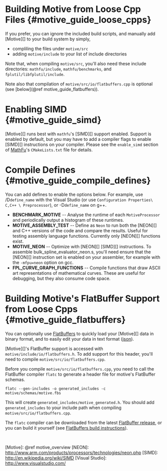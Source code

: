 Building Motive from Loose Cpp Files   {#motive_guide_loose_cpps}
====================================

If you prefer, you can ignore the included build scripts, and manually add
[Motive][] to your build system by simply,
   * compliling the files under `motive/src`
   * adding `motive/include` to your list of include directories

Note that, when compiling `motive/src`, you'll also need these include
directories: `mathfu/include`, `mathfu/benchmarks`, and
`fplutil/libfplutil/include`.

Note also that compilation of `motive/src/io/flatbuffers.cpp` is optional
(see [below](@ref motive_guide_flatbuffers)).

# Enabling SIMD   {#motive_guide_simd}

[Motive][] runs best with `mathfu`'s [SIMD][] support enabled. Support is
enabled by default, but you may have to add a compiler flags to enable [SIMD][]
instructions on your compiler. Please see the `enable_simd` section of
[MathFu][]'s `CMakeLists.txt` file for details.

# Compile Defines   {#motive_guide_compile_defines}

You can add defines to enable the options below. For example, use
/D`define_name` with the Visual Studio (or use `Configuration Properties\
C,C++ \ Preprocessor`), or -D`define_name` on g++.

   * **BENCHMARK_MOTIVE** -- Analyse the runtime of each `MotiveProcessor` and
     periodically output a histogram of these runtimes.
   * **MOTIVE_ASSEMBLY_TEST** -- Define as `Neon` to run both the [NEON][] and C++
     versions of the code and compare the results. Useful for testing assembly
     language functions. Currently only [NEON][] functions exist.
   * **MOTIVE_NEON** -- Optimize with [NEON][] [SIMD][] instructions. To assemble
     bulk_spline_evaluator_neon.s, you'll need ensure that the [NEON][]
     instruction set is enabled on your assembler, for example with the
     `-mfpu=neon` option on gcc.
   * **FPL_CURVE_GRAPH_FUNCTIONS** -- Compile functions that draw ASCII art
     representations of mathematical curves. These are useful for debugging,
     but they also consume code space.

# Building Motive's FlatBuffer Support from Loose Cpps   {#motive_guide_flatbuffers}

You can optionally use [FlatBuffers][] to quickly load your [Motive][] data in
binary format, and to easily edit your data in text format ([json][]).

[Motive][]'s FlatBuffer support is accessed with
`motive/include/io/flatbuffers.h`. To add support for this header, you'll need
to compile `motive/src/io/flatbuffers.cpp`.

Before you compile `motive/src/io/flatbuffers.cpp`, you need to call the
FlatBuffer compiler `flatc` to generate a header file for motive's
FlatBuffer schemas.

~~~{.sh}
flatc --gen-includes -o generated_includes -c motive/schemas/motive.fbs
~~~

This will create `generated_includes/motive_generated.h`. You should add
`generated_includes` to your include path when compiling
`motive/src/io/flatbuffers.cpp`.

The `flatc` compiler can be downloaded from the latest [FlatBuffer release][],
or you can build it yourself (see [FlatBuffers build instructions][]).



<br>

  [FlatBuffers]: https://github.com/google/flatbuffers
  [FlatBuffers build instructions]: https://google.github.io/flatbuffers/md__building.html
  [FlatBuffer release]: https://github.com/google/flatbuffers/releases
  [json]: http://json.org
  [MathFu]: https://github.com/google/mathfu
  [Motive]: @ref motive_overview
  [NEON]: http://www.arm.com/products/processors/technologies/neon.php
  [SIMD]: http://en.wikipedia.org/wiki/SIMD
  [Visual Studio]: http://www.visualstudio.com/
